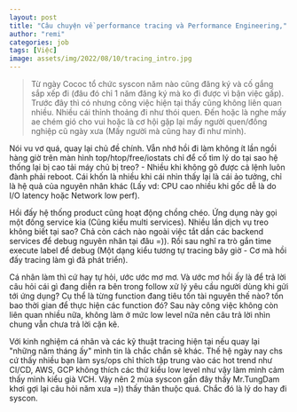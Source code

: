 ```yaml
---
layout: post
title: "Câu chuyện về performance tracing và Performance Engineering,"
author: "remi"
categories: job
tags: [Việc]
image: assets/img/2022/08/10/tracing_intro.jpg
---
```


>Từ ngày Cococ tổ chức syscon năm nào cũng đăng ký và cố gắng sắp xếp đi (đâu đó chỉ 1 năm đăng ký mà ko đi được vì bận việc gấp). Trước đây thì có nhưng công việc hiện tại thấy cũng không liên quan nhiều. Nhiều cái thỉnh thoảng đi như thói quen. Đến hoặc là nghe mấy ae chém gió cho vui hoặc là cơ hội gặp lại mấy người quen/đồng nghiệp cũ ngày xưa (Mấy người mà cũng hay đi như mình).

Nói vu vơ quá, quay lại chủ đề chính. Vẫn nhớ hồi đi làm không ít lần ngồi hàng giờ trên màn hình top/htop/free/iostats chỉ để cố tìm lý do tại sao hệ thống lại bị cao tải máy chủ bị treo? - Nhiều khi không gõ được cả lệnh luôn đành phải reboot. Cái khốn là nhiều khi cái nhìn thấy lại là cái ảo tưởng, chỉ là hệ quả của nguyên nhân khác (Lấy vd: CPU cao nhiều khi gốc dễ là do I/O latency hoặc Network low perf).

Hồi đấy hệ thống product cũng hoạt động chồng chéo. Ứng dụng này gọi một đống service kia (Cũng kiểu multi services). Nhiều lần dịch vụ treo không biết tại sao? Chả còn cách nào ngoài việc tắt dần các backend services để debug nguyên nhân tại đâu =)). Rồi sau nghĩ ra trò gắn time execute label để debug (Một dạng kiểu tương tự tracing bây giờ - Cơ mà hồi đấy tracing làm gì đã phát triển).

Cá nhân làm thì cứ hay tự hỏi, ước ước mơ mơ. Và ước mơ hồi ấy là để trả lời câu hỏi cái gì đang diễn ra bên trong follow xử lý yêu cầu người dùng khi gửi tới ứng dụng? Cụ thể là từng function đang tiêu tốn tài nguyên thế nào? tốn bao thời gian để thực hiện các function đó? Sau này công việc không còn liên quan nhiều nữa, không làm ở mức low level nữa nên câu trả lời nhìn chung vẫn chưa trả lời cặn kẽ. 

 Với kinh nghiệm cá nhân và các kỹ thuật tracing hiện tại nếu quay lại "những năm tháng ấy" mình tin là chắc chắn sẽ khác. Thế hệ ngày nay chs cứ thấy nhiều bạn làm sys/ops chỉ thích tập trung vào các hot trend như CI/CD, AWS, GCP không thích các thứ kiểu low level như vậy làm mình cảm thấy mình kiểu già VCH. Vậy nên 2 mùa syscon gần đây thấy Mr.TungDam khơi gợi lại câu hỏi năm xưa =)) thấy thân thuộc quá. Chắc đó là lý do hay đi syscon. 




